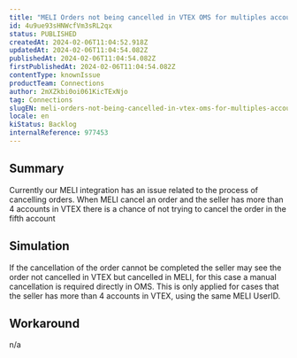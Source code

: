 ```yaml
---
title: "MELI Orders not being cancelled in VTEX OMS for multiples accounts scenario"
id: 4u9ue93sHNWcfVm3sRL2qx
status: PUBLISHED
createdAt: 2024-02-06T11:04:52.918Z
updatedAt: 2024-02-06T11:04:54.082Z
publishedAt: 2024-02-06T11:04:54.082Z
firstPublishedAt: 2024-02-06T11:04:54.082Z
contentType: knownIssue
productTeam: Connections
author: 2mXZkbi0oi061KicTExNjo
tag: Connections
slugEN: meli-orders-not-being-cancelled-in-vtex-oms-for-multiples-accounts-scenario
locale: en
kiStatus: Backlog
internalReference: 977453
---
```


## Summary



Currently our MELI integration has an issue related to the process of cancelling orders. When MELI cancel an order and the seller has more than 4 accounts in VTEX there is a chance of not trying to cancel the order in the fifth account


##

## Simulation



If the cancellation of the order cannot be completed the seller may see the order not cancelled in VTEX but cancelled in MELI, for this case a manual cancellation is required directly in OMS.
This is only applied for cases that the seller has more than 4 accounts in VTEX, using the same MELI UserID.


##

## Workaround


n/a





